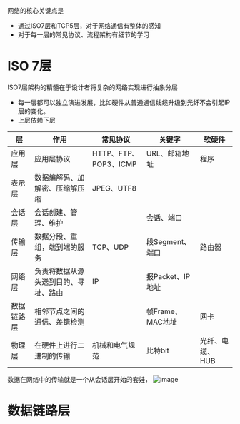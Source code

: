 
网络的核心关键点是

- 通过ISO7层和TCP5层，对于网络通信有整体的感知
- 对于每一层的常见协议、流程架构有细节的学习

# ISO 7层
ISO7层架构的精髓在于设计者将复杂的网络实现进行抽象分层
- 每一层都可以独立演进发展，比如硬件从普通通信线缆升级到光纤不会引起IP层的变化。
- 上层依赖下层

| 层 | 作用 | 常见协议 | 关键字 | 软硬件 | 
| - | - | - | - | - |
| 应用层 | 应用层协议 | HTTP、FTP、POP3、ICMP | URL、邮箱地址 | 程序 |
| 表示层 | 数据编解码、加解密、压缩解压缩| JPEG、UTF8 | | |
| 会话层 | 会话创建、管理、维护 | | 会话、端口 | |
| 传输层 | 数据分段、重组，端到端的服务 | TCP、UDP | 段Segment、端口 | 路由器 | 
| 网络层 | 负责将数据从源头送到目的、寻址、路由 | IP | 报Packet、IP地址 | |
| 数据链路层 | 相邻节点之间的通信、差错检测  | | 帧Frame、MAC地址 | 网卡 |
| 物理层 | 在硬件上进行二进制的传输 | 机械和电气规范 | 比特bit | 光纤、电缆、HUB |

数据在网络中的传输就是一个从会话层开始的套娃，
![image](https://user-images.githubusercontent.com/3771835/200164600-9b89fba1-8ead-4226-b9d2-f7bcca3e5262.png)

# 数据链路层

